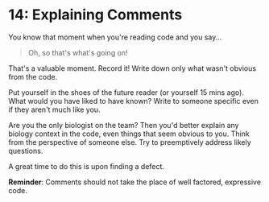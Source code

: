 # 14: Explaining Comments

You know that moment when you're reading code and you say...

> Oh, so that's what's going on!

That's a valuable moment. Record it! Write down only what wasn't obvious from the code.&#x20;

Put yourself in the shoes of the future reader (or yourself 15 mins ago).  What would you have liked to have known?  Write to someone specific even if they aren't much like you.&#x20;

Are you the only biologist on the team?  Then you'd better explain any biology context in the code, even things that seem obvious to you. Think from the perspective of someone else.  Try to preemptively address likely questions.

A great time to do this is upon finding a defect.

**Reminder**: Comments should not take the place of well factored, expressive code.
